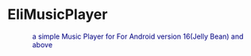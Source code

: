
<style >
  #roman {
  list-style-type: upper-roman;
  padding-left: 50px;
  color: #000080;
}
</style>
  # EliMusicPlayer
<div id='roman'>a simple Music Player for For Android version 16(Jelly Bean) and above</div>
